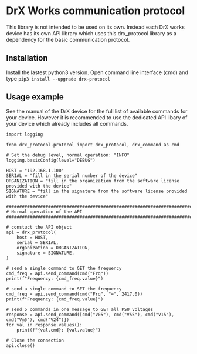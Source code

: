 # DrX Works communication protocol

This library is not intended to be used on its own.
Instead each DrX works device has its own API library which uses this drx_protocol library as a dependency for the basic communication protocol.

## Installation
Install the lastest python3 version.
Open command line interface (cmd) and type `pip3 install --upgrade drx-protocol`

## Usage example

See the manual of the DrX device for the full list of available commands for your device.
However it is recommended to use the dedicated API libary of your device which already includes all commands.

```
import logging

from drx_protocol.protocol import drx_protocol, drx_command as cmd

# Set the debug level, normal operation: "INFO"
logging.basicConfig(level="DEBUG")

HOST = "192.168.1.100"
SERIAL = "fill in the serial number of the device"
ORGANIZATION = "fill in the organization from the software license provided with the device"
SIGNATURE = "fill in the signature from the software license provided with the device"

##########################################################################################################################################################
# Normal operation of the API
##########################################################################################################################################################

# constuct the API object
api = drx_protocol(
    host = HOST,
    serial = SERIAL,
    organization = ORGANIZATION,
    signature = SIGNATURE,
)

# send a single command to GET the frequency
cmd_freq = api.send_command(cmd("Frq"))
print(f"Frequency: {cmd_freq.value}")

# send a single command to SET the frequency
cmd_freq = api.send_command(cmd("Frq", "=", 2417.0))
print(f"Frequency: {cmd_freq.value}")

# send 5 commands in one message to GET all PSU voltages
response = api.send_command([cmd("V05"), cmd("V55"), cmd("V15"), cmd("Vm5"), cmd("V24")])
for val in response.values():
    print(f"{val.cmd}: {val.value}")

# Close the connection
api.close()
```